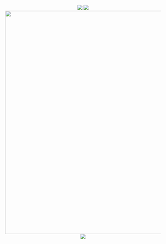 <p align=center>
  <img src="https://wakatime.com/badge/github/suvrashaw/College-Clubs.svg"/>
  <img src="https://img.shields.io/github/repo-size/suvrashaw/College-Clubs?style=flat"/>
  <img src="https://socialify.git.ci/suvrashaw/College-Clubs/image?description=1&forks=1&issues=1&language=1&owner=1&stargazers=1&theme=Light" width=720/>
  <img src="https://reporoster.com/forks/dark/suvrashaw/College-Clubs" src="https://github.com/suvrashaw/College-Clubs/network/members"/>
</p>
